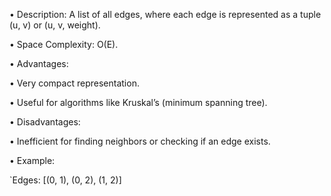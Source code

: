 • Description: A list of all edges, where each edge is represented as a tuple (u, v) or (u, v, weight).

• Space Complexity: O(E).

• Advantages:

• Very compact representation.

• Useful for algorithms like Kruskal’s (minimum spanning tree).

• Disadvantages:

• Inefficient for finding neighbors or checking if an edge exists.

• Example:

  

`Edges: [(0, 1), (0, 2), (1, 2)]
